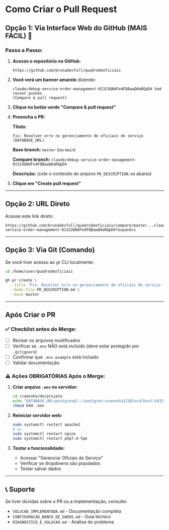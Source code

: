 # Como Criar o Pull Request

## Opção 1: Via Interface Web do GitHub (MAIS FÁCIL) 🌟

### Passo a Passo:

1. **Acesse o repositório no GitHub:**
   ```
   https://github.com/brunadevfull/quadrodeoficiais
   ```

2. **Você verá um banner amarelo** dizendo:
   ```
   claude/debug-service-order-management-011CUQNdFe4FQBawQHaRQpD4 had recent pushes
   [Compare & pull request]
   ```

3. **Clique no botão verde "Compare & pull request"**

4. **Preencha o PR:**

   **Título:**
   ```
   Fix: Resolver erro no gerenciamento de oficiais de serviço (DATABASE_URL)
   ```

   **Base branch:** `master` (ou `main`)

   **Compare branch:** `claude/debug-service-order-management-011CUQNdFe4FQBawQHaRQpD4`

   **Descrição:** (cole o conteúdo do arquivo `PR_DESCRIPTION.md` abaixo)

5. **Clique em "Create pull request"**

---

## Opção 2: URL Direto

Acesse este link direto:
```
https://github.com/brunadevfull/quadrodeoficiais/compare/master...claude/debug-service-order-management-011CUQNdFe4FQBawQHaRQpD4?expand=1
```

---

## Opção 3: Via Git (Comando)

Se você tiver acesso ao `gh` CLI localmente:

```bash
cd /home/user/quadrodeoficiais

gh pr create \
  --title "Fix: Resolver erro no gerenciamento de oficiais de serviço (DATABASE_URL)" \
  --body-file PR_DESCRIPTION.md \
  --base master
```

---

## Após Criar o PR

### ✅ Checklist antes do Merge:

- [ ] Revisar os arquivos modificados
- [ ] Verificar se `.env` NÃO está incluído (deve estar protegido por `.gitignore`)
- [ ] Confirmar que `.env.example` está incluído
- [ ] Validar documentação

### ⚠️ Ações OBRIGATÓRIAS Após o Merge:

1. **Criar arquivo `.env` no servidor:**
   ```bash
   cd /caminho/do/projeto
   echo "DATABASE_URL=postgresql://postgres:suasenha123@localhost:5432/marinha_papem" > .env
   chmod 644 .env
   ```

2. **Reiniciar servidor web:**
   ```bash
   sudo systemctl restart apache2
   # ou
   sudo systemctl restart nginx
   sudo systemctl restart php7.4-fpm
   ```

3. **Testar a funcionalidade:**
   - Acessar "Gerenciar Oficiais de Serviço"
   - Verificar se dropdowns são populados
   - Testar salvar dados

---

## 📞 Suporte

Se tiver dúvidas sobre o PR ou a implementação, consulte:
- `SOLUCAO_IMPLEMENTADA.md` - Documentação completa
- `CONFIGURACAO_BANCO_DE_DADOS.md` - Guia técnico
- `DIAGNOSTICO_E_SOLUCAO.md` - Análise do problema
